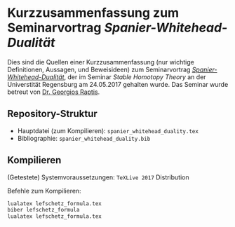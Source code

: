# Kurzzusammenfassung zum Seminarvortrag *Spanier-Whitehead-Dualität*
Dies sind die Quellen einer Kurzzusammenfassung (nur wichtige
Definitionen, Aussagen, und Beweisideen) zum Seminarvortrag
[*Spanier-Whitehead-Dualität*](https://de.wikipedia.org/wiki/S-Dualit%C3%A4t_(Homotopietheorie)),
der im Seminar *Stable Homotopy Theory* an der Universtität Regensburg
am 24.05.2017 gehalten wurde.
Das Seminar wurde betreut von 
[Dr. Georgios Raptis](https://www.researchgate.net/profile/George_Raptis).


## Repository-Struktur
- Hauptdatei (zum Kompilieren): `spanier_whitehead_duality.tex`
- Bibliographie: `spanier_whitehead_duality.bib`

## Kompilieren
(Getestete) Systemvoraussetzungen: `TeXLive 2017` Distribution

Befehle zum Kompilieren:

```bash
lualatex lefschetz_formula.tex
biber lefschetz_formula
lualatex lefschetz_formula.tex
```

